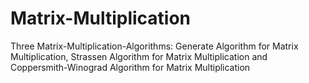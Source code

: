 # Matrix-Multiplication
Three Matrix-Multiplication-Algorithms: Generate Algorithm for Matrix Multiplication, Strassen Algorithm for Matrix Multiplication and Coppersmith-Winograd Algorithm for Matrix Multiplication
